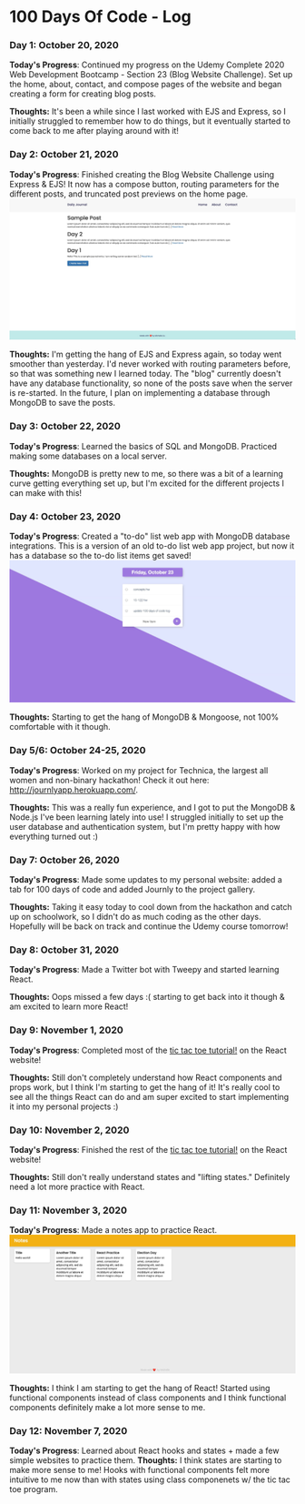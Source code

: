 # 100 Days Of Code - Log

### Day 1: October 20, 2020

**Today's Progress**: Continued my progress on the Udemy Complete 2020 Web Development Bootcamp - Section 23 (Blog Website Challenge). Set up the home, about, contact, and compose pages of the website and began creating a form for creating blog posts.

**Thoughts:** It's been a while since I last worked with EJS and Express, so I initially struggled to remember how to do things, but it eventually started to come back to me after playing around with it!


### Day 2: October 21, 2020

**Today's Progress**: Finished creating the Blog Website Challenge using Express & EJS! It now has a compose button, routing parameters for the different posts, and truncated post previews on the home page.
![Image of journal](/pics/day2.jpg)

**Thoughts:** I'm getting the hang of EJS and Express again, so today went smoother than yesterday. I'd never worked with routing parameters before, so that was something new I learned today. The "blog" currently doesn't have any database functionality, so none of the posts save when the server is re-started. In the future, I plan on implementing a database through MongoDB to save the posts.

### Day 3: October 22, 2020

**Today's Progress**: Learned the basics of SQL and MongoDB. Practiced making some databases on a local server.

**Thoughts:** MongoDB is pretty new to me, so there was a bit of a learning curve getting everything set up, but I'm excited for the different projects I can make with this!

### Day 4: October 23, 2020

**Today's Progress**: Created a "to-do" list web app with MongoDB database integrations. This is a version of an old to-do list web app project, but now it has a database so the to-do list items get saved!
![Image of to-do list app](/pics/day4.jpg)

**Thoughts:** Starting to get the hang of MongoDB & Mongoose, not 100% comfortable with it though.

### Day 5/6: October 24-25, 2020

**Today's Progress**: Worked on my project for Technica, the largest all women and non-binary hackathon! Check it out here: http://journlyapp.herokuapp.com/.

**Thoughts:** This was a really fun experience, and I got to put the MongoDB & Node.js I've been learning lately into use! I struggled initially to set up the user database and authentication system, but I'm pretty happy with how everything turned out :)

### Day 7: October 26, 2020

**Today's Progress**: Made some updates to my personal website: added a tab for 100 days of code and added Journly to the project gallery.

**Thoughts:** Taking it easy today to cool down from the hackathon and catch up on schoolwork, so I didn't do as much coding as the other days. Hopefully will be back on track and continue the Udemy course tomorrow!

### Day 8: October 31, 2020

**Today's Progress**: Made a Twitter bot with Tweepy and started learning React.

**Thoughts:** Oops missed a few days :( starting to get back into it though & am excited to learn more React!

### Day 9: November 1, 2020

**Today's Progress**: Completed most of the [tic tac toe tutorial!](https://reactjs.org/tutorial/tutorial.html) on the React website!

**Thoughts:** Still don't completely understand how React components and props work, but I think I'm starting to get the hang of it! It's really cool to see all the things React can do and am super excited to start implementing it into my personal projects :)

### Day 10: November 2, 2020

**Today's Progress**: Finished the rest of the [tic tac toe tutorial!](https://reactjs.org/tutorial/tutorial.html) on the React website!

**Thoughts:** Still don't really understand states and "lifting states." Definitely need a lot more practice with React.

### Day 11: November 3, 2020

**Today's Progress**: Made a notes app to practice React.
![Image of notes app](/pics/day11.jpg)

**Thoughts:** I think I am starting to get the hang of React! Started using functional components instead of class components and I think functional components definitely make a lot more sense to me.

### Day 12: November 7, 2020

**Today's Progress**: Learned about React hooks and states + made a few simple websites to practice them.
**Thoughts:** I think states are starting to make more sense to me! Hooks with functional components felt more intuitive to me now than with states using class componenets w/ the tic tac toe program.
